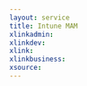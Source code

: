 ```yaml
---
layout: service
title: Intune MAM
xlinkadmin: 
xlinkdev: 
xlink: 
xlinkbusiness: 
xsource: 
---
```

